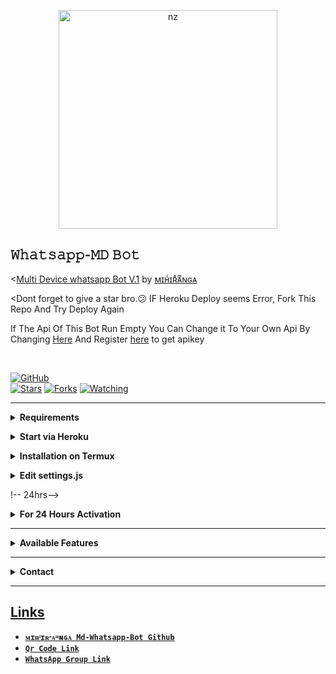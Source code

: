 <p align="center">
<img src="https://telegra.ph/file/5b88df83fe259d9827fd9.jpg" alt="nz" width="350"/>
</p>

## 𝚆𝚑𝚊𝚝𝚜𝚊𝚙𝚙-𝙼𝙳 𝙱𝚘𝚝

<[Multi Device whatsapp Bot V.1](https://github.com/MihirangaKalhara/Md-Whatsapp-Bot) by [ᴍɪʜͥɪʀͣᴀͫɴɢᴀ](https://github.com/MihirangaKalhara/Md-Whatsapp-Bot)

<Dont forget to give a star bro.😕 IF Heroku Deploy seems Error, Fork This Repo And Try Deploy Again

If The Api Of This Bot Run Empty You Can Change it To Your Own Api By Changing [Here](https://github.com/nexusNw/Gojo-Satoru/blob/master/settings.js#L18) And Register [here](https://zenzapis.xyz/) to get apikey


</br>

<a href="https://github.com/MihirangaKalhara/Md-Whatsapp-Bot"><img title="GitHub" src="https://img.shields.io/badge/GitHub-Link-blue.svg?color=54aeff&style=for-the-badge&logo=github" /></a>  
<a href="https://github.com/MihirangaKalhara/Md-Whatsapp-Bot"><img title="Stars" src="https://img.shields.io/github/stars/nexusNw/Gojo-Satoru?color=54aeff&style=flat-square" /></a>
<a href="https://github.com/MihirangaKalhara/Md-Whatsapp-Bot/network/members"><img title="Forks" src="https://img.shields.io/github/forks/nexusNw/Gojo-Satoru?color=54aeff&style=flat-square" /></a>
<a href="https://github.com/MihirangaKalhara/Md-Whatsapp-Bot/watchers"><img title="Watching" src="https://img.shields.io/github/watchers/nexusNw/Gojo-Satoru?label=watchers&color=54aeff&style=flat-square" /></a> <br>

---

<!-- Requirements -->
<b><details><summary>Requirements</summary></b>
* Some Text Editor
* [Node JS](https://nodejs.org/en/)
* [Git](https://git-scm.com/downloads)
* [FFMPEG](https://ffmpeg.org/download.html)
  
```bash
Add FFmpeg to PATH environment variable
```
</details>


<!-- Start via Heroku -->
<b><details><summary>Start via Heroku</summary></b>

* Scan QR In Your Whatsapp From [Here](https://replit.com/@MihirangaKalhar/IHIRng-Md-Whatsapp-Bot?v=1outputonly=1&lite=1#index.js)
* then Deploy The Bot From [Here](https://heroku.com/deploy)
* Wait 5-10 Min To Deploy 
* After Deploying On The Worker And Check The Logs

</details>



<!-- Installation via Termux -->
<b><details><summary>Installation on Termux</summary></b>
```bash
> apt update
> apt upgrade
> pkg update && pkg upgrade
> pkg install bash
> pkg install libwebp
> pkg install git -y
> pkg install nodejs -y 
> pkg install ffmpeg -y 
> pkg install wget
> pkg install imagemagick -y
> git clone https://github.com/MihirangaKalhara/Md-Whatsapp-Bot
> cd Md-Whatsapp-Bot
> npm install
```
</details>

<!-- Edit -->
<b><details><summary>Edit settings.js</summary></b>
```bash
global.APIKeys = {
	'https://zenzapis.xyz': 'YOURAPIKEY',
}
  
global.owner = ["Your Name"]
global.ownername = ["Your Name"]
```
</details>


!-- 24hrs-->
<b><details><summary>For 24 Hours Activation</summary></b>

```bash
npm i -g pm2 && pm2 start index.js && pm2 save && pm2 logs
```

</details>

----


<b><details><summary>Available Features</summary><br>
	
| Features |  Availability |
| :------: |  :----------: |
|   Convert     |       ✅     |
|   Database     |       ✅     |
|   Owner     |       ✅    |
|   Islami     |       ✅     |
|   Downloader     |       ✅     |
|   Webzone     |       ✅[      |
|   Searching     |       ✅      |
|   Textpro     |       ✅      |
|   Ephoto     |       ✅     |
|   Anime Web     |       ✅      |
|   Stalker     |       ✅      |
|   Random Text     |       ✅     |
|   Random Image     |       ✅     |
|   Nekos Life     |       ✅      |
|   More Nsfw     |       ✅      |
|   Creator     |       ✅      |

</details>


----

<!-- Contact Owner -->
<b><details><summary>Contact</summary></b>

## ```Connect With Me```
<p align="center">
<a href="https://wa.me/94763116441"><img src="https://img.shields.io/badge/Contact ᴍɪʜͥɪʀͣᴀͫɴɢᴀ-25D366?style=for-the-badge&logo=whatsapp&logoColor=white" /><br>
</p>

</details>


</details><hr>

## Links
* [`ᴍɪʜͥɪʀͣᴀͫɴɢᴀ Md-Whatsapp-Bot Github`](https://github.com/MihirangaKalhara/Md-Whatsapp-Bot)
* [`Qr Code Link`](https://replit.com/@MihirangaKalhar/IHIRng-Md-Whatsapp-Bot?v=1)
* [`WhatsApp Group Link`](https://chat.whatsapp.com/G0SHt6btXFVAlruOgHwYXS)
